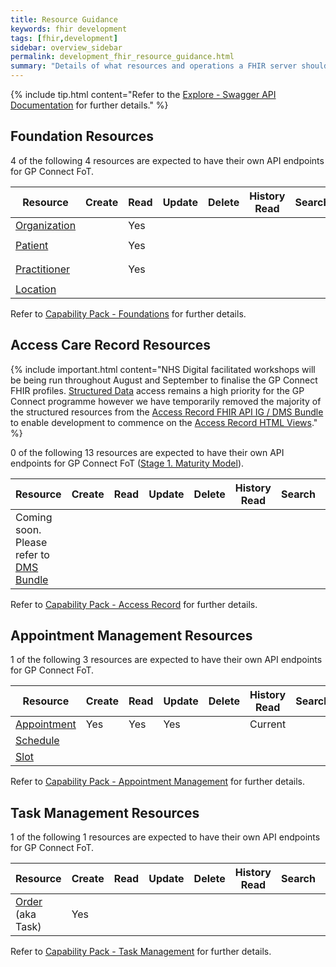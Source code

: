```yaml
---
title: Resource Guidance
keywords: fhir development
tags: [fhir,development]
sidebar: overview_sidebar
permalink: development_fhir_resource_guidance.html
summary: "Details of what resources and operations a FHIR server should expose to be a fully compliant GP Connect solution."
---
```


{% include tip.html content="Refer to the [Explore - Swagger API Documentation](system_reference_swagger.html) for further details." %}

## Foundation Resources ##

4 of the following 4 resources are expected to have their own API endpoints for GP Connect FoT.

| Resource | Create | Read | Update | Delete | History<br/>Read | Search | Identifier<br/>Search | Bundle<br/>Read | Compartment<br/>Read |  
|----------|--------|------|--------|--------|------------------|--------|-----------------------|-----------------|----------------------|
| [Organization](https://www.hl7.org/fhir/DSTU2/organization.html) | &nbsp; | Yes | &nbsp; | &nbsp; | &nbsp; | &nbsp; | `ODSCode` | `$gpc.getcarerecord` | &nbsp; |
| [Patient](https://www.hl7.org/fhir/DSTU2/patient.html) | &nbsp; | Yes | &nbsp; | &nbsp; | &nbsp; | &nbsp; | `NHSNumber` | `$gpc.getcarerecord`<br/>`$gpc.registerpatient` | &nbsp; |
| [Practitioner](https://www.hl7.org/fhir/DSTU2/practitioner.html) | &nbsp; | Yes | &nbsp; | &nbsp; | &nbsp; | &nbsp;  | `SDSUserID` | `$gpc.getcarerecord`<br/>`$gpc.getschedule` | &nbsp; |
| [Location](https://www.hl7.org/fhir/DSTU2/location.html) | &nbsp; | &nbsp; | &nbsp; | &nbsp;| &nbsp; | &nbsp; | `ODSSiteCode` | `$gpc.getschedule` | &nbsp; |

Refer to [Capability Pack - Foundations](foundations.html) for further details.

## Access Care Record Resources ##

{% include important.html content="NHS Digital facilitated workshops will be being run throughout August and September to finalise the GP Connect FHIR profiles. [Structured Data](accessrecord_structured_data_summary.html) access remains a high priority for the GP Connect programme however we have temporarily removed the majority of the structured resources from the [Access Record FHIR API IG / DMS Bundle](http://data.developer.nhs.uk/fhir/candidaterelease-170816-getrecord/index.html) to enable development to commence on the [Access Record HTML Views](accessrecord_view_summary.html)." %}

0 of the following 13 resources are expected to have their own API endpoints for GP Connect FoT ([Stage 1. Maturity Model](designprinciples_maturity_model.html)).

| Resource | Create | Read | Update | Delete | History<br/>Read | Search | Identifier<br/>Search | Bundle<br/>Read | Compartment<br/>Read |  
|----------|--------|------|--------|--------|------------------|--------|-----------------------|-----------------|----------------------|
|Coming soon. <br> Please refer to [DMS Bundle](http://data.developer.nhs.uk/fhir/candidaterelease-170816-getrecord/index.html) | &nbsp; | &nbsp; | &nbsp; | &nbsp; | &nbsp; | &nbsp; | &nbsp; | `$gpc.getcarerecord` | &nbsp; |

Refer to [Capability Pack - Access Record](accessrecord.html) for further details.

## Appointment Management Resources ##

1 of the following 3 resources are expected to have their own API endpoints for GP Connect FoT.

| Resource | Create | Read | Update | Delete | History<br/>Read | Search | Identifier<br/>Search | Bundle<br/>Read | Compartment<br/>Read |  
|----------|--------|------|--------|--------|------------------|--------|-----------------------|-----------------|----------------------|
| [Appointment](https://www.hl7.org/fhir/DSTU2/appointment.html) | Yes | Yes | Yes | &nbsp; | Current | &nbsp; | NHSNumber | &nbsp; | Patient |
| [Schedule](https://www.hl7.org/fhir/DSTU2/schedule.html) | &nbsp; | &nbsp; | &nbsp; | &nbsp;| &nbsp; | &nbsp; | &nbsp; | `$gpc.getschedule` | &nbsp; |
| [Slot](https://www.hl7.org/fhir/DSTU2/slot.html) | &nbsp; | &nbsp; | &nbsp; | &nbsp; | &nbsp;| &nbsp; | &nbsp; | `$gpc.getschedule` | &nbsp; |

Refer to [Capability Pack - Appointment Management](appointments.html) for further details.

## Task Management Resources ##

1 of the following 1 resources are expected to have their own API endpoints for GP Connect FoT.

| Resource | Create | Read | Update | Delete | History<br/>Read | Search | Identifier<br/>Search | Bundle<br/>Read | Compartment<br/>Read |  
|----------|--------|------|--------|--------|------------------|--------|-----------------------|-----------------|----------------------|
| [Order](https://www.hl7.org/fhir/DSTU2/order.html) (aka Task) | Yes | &nbsp; | &nbsp; | &nbsp; | &nbsp; | &nbsp; | &nbsp; | &nbsp; | &nbsp; |

Refer to [Capability Pack - Task Management](tasks.html) for further details.


